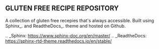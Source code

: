 ## GLUTEN FREE RECIPE REPOSITORY

A collection of gluten free recepies that's always accessible. Built using Sphinx_. and ReadtheDocs_. theme and hosted on Github.

.. _Sphinx: https://www.sphinx-doc.org/en/master/
.. _ReadtheDocs: https://sphinx-rtd-theme.readthedocs.io/en/stable/